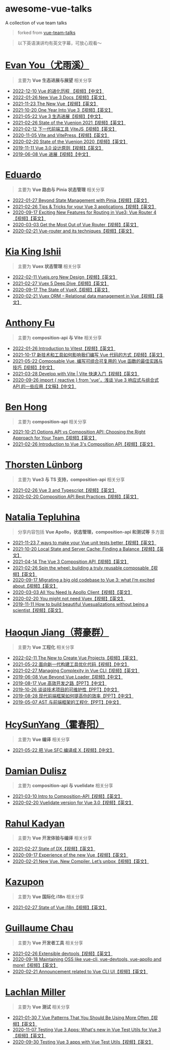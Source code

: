 # awesome-vue-talks
A collection of vue team talks

> forked from [vue-team-talks](https://github.com/Leecason/vue-team-talks)

> 以下英语演讲均有英文字幕，可放心观看～

# [Evan You（尤雨溪）](https://github.com/yyx990803)

> 主要为 **Vue 生态进展与展望** 相关分享

- [2022-12-10 Vue 的进化历程 【视频】【中文】](https://www.bilibili.com/video/BV1644y1m7ws/?vd_source=0d15b527e7c09ff5ded4410b5ebfe7f0)
- [2022-01-26 New Vue 3 Docs【视频】【英文】](https://www.youtube.com/watch?v=OXKefYhCVyw)
- [2021-11-23 The New Vue【视频】【英文】](https://www.youtube.com/watch?v=2KBHvaAWJOA&list=PLRxahvbQSa_v9nKUI_UOiRPG7IOnq7b7Y)
- [2021-10-20 One Year Into Vue 3【视频】【英文】](https://www.youtube.com/watch?v=jTxHtDAnd6E)
- [2021-05-22 Vue 3 生态进展【视频】【中文】](https://www.youtube.com/watch?v=On6V97n_iEE)
- [2021-02-26 State of the Vuenion 2021【视频】【英文】](https://www.youtube.com/watch?v=El8Jw2CFj7g&list=PLCxzy-hmQq9Ev1wUhS49uBAPo-AwzkvfF)
- [2021-02-12 下一代前端工具 ViteJS【视频】【英文】](https://www.bilibili.com/video/BV1kh411Q7WN)
- [2020-11-05 Vite and VitePress【视频】【英文】](https://www.youtube.com/watch?v=xXrhg26VCSc)
- [2020-02-20 State of the Vuenion 2020【视频】【英文】](https://www.youtube.com/watch?v=3COrQGxnPv0&list=PLCxzy-hmQq9FnnpckFDeDtbpsUqxdheQn&index=28)
- [2019-11-11 Vue 3.0 设计原则【视频】【英文】](https://www.youtube.com/watch?v=WLpLYhnGqPA)
- [2019-06-08 Vue 进展【视频】【中文】](https://www.youtube.com/watch?v=AnoZheeH0Nk)

# [Eduardo](https://github.com/posva)

> 主要为 **Vue 路由与 Pinia 状态管理** 相关分享

- [2022-01-27 Beyond State Management with Pinia【视频】【英文】](https://www.youtube.com/watch?v=eflJ3VQZi6g)
- [2021-02-26 Tips & Tricks for your Vue 3 applications【视频】【英文】](https://www.youtube.com/watch?v=4KaakDai-3k)
- [2020-09-17 Exciting New Features for Routing in Vue3; Vue Router 4【视频】【英文】](https://www.youtube.com/watch?v=T5ZGRVxVm-A&list=PLCxzy-hmQq9HOg0mS0laLkMiTov2zyZ5q&index=17)
- [2020-03-03 Get the Most Out of Vue Router【视频】【英文】](https://www.youtube.com/watch?v=l9vvRqZ80vM&list=PLJNLwTPak6dgjZQOa9jroWZF4Ze9jlEZL&index=13)
- [2020-02-21 Vue-router and its techniques【视频】【英文】](https://www.youtube.com/watch?v=ysTn4XmFqNo&list=PLCxzy-hmQq9FnnpckFDeDtbpsUqxdheQn&index=21)

# [Kia King Ishii](https://github.com/kiaking)

> 主要为 **Vuex 状态管理** 相关分享

- [2022-02-11 Vuejs.org New Design【视频】【英文】](https://www.youtube.com/watch?v=QJPnrTMTGt8&list=PLCxzy-hmQq9GorRHGMurhHZb1KRdWUiYk&index=2)
- [2021-02-27 Vuex 5 Deep Dive【视频】【英文】](https://www.youtube.com/watch?v=WmgQH4pOhUc&list=PLCxzy-hmQq9Ev1wUhS49uBAPo-AwzkvfF&index=6)
- [2020-09-17 The State of VueX【视频】【英文】](https://curatedtalks.com/watch/kia-king-the-state-of-vue-x-at-vuejs-global)
- [2020-02-21 Vuex ORM – Relational data management in Vue【视频】【英文】](https://www.youtube.com/watch?v=wH_K5jmDALY&list=PLCxzy-hmQq9FnnpckFDeDtbpsUqxdheQn&index=13)

# [Anthony Fu](https://github.com/antfu)

> 主要为 **composition-api 与 Vite** 相关分享

- [2022-01-26 Introduction to Vitest【视频】【英文】](https://www.youtube.com/watch?v=CW9uTys0li0)
- [2021-10-17 新技术和工具如何影响我们编写 Vue 代码的⽅式【视频】【英文】](https://www.youtube.com/watch?v=CyaJLrqE9tc)
- [2021-05-22 Composable Vue, 编写可组合可复⽤的 Vue 函数的最佳实践与技巧【视频】【中文】](https://www.youtube.com/watch?v=84tk3XlS71c)
- [2021-03-28 Develop with Vite | Vite 快速入门【视频】【英文】](https://www.youtube.com/watch?v=xx8gEHet6n8)
- [2020-09-26 import { reactive } from 'vue'，浅谈 Vue 3 响应式与组合式 API 的⼀些应⽤【文稿】【中文】](https://antfu.me/posts/binfe-2020-zh)

# [Ben Hong](https://github.com/bencodezen)

> 主要为 **composition-api** 相关分享

- [2021-10-21 Options API vs Composition API: Choosing the Right Approach for Your Team【视频】【英文】](https://www.youtube.com/watch?v=C-av38HquXU)
- [2021-02-26 Introduction to Vue 3's Composition API【视频】【英文】](https://www.youtube.com/watch?v=fU1cV46aYEw&list=PLCxzy-hmQq9Ev1wUhS49uBAPo-AwzkvfF&index=3)

# [Thorsten Lünborg](https://github.com/LinusBorg)

> 主要为 **Vue3 与 TS 支持，composition-api** 相关分享

- [2021-02-26 Vue 3 and Typescript【视频】【英文】](https://www.youtube.com/watch?v=UxKMydqv0Fo&list=PLCxzy-hmQq9Ev1wUhS49uBAPo-AwzkvfF&index=22)
- [2020-02-20 Composition API Best Practices【视频】【英文】](https://www.youtube.com/watch?v=6D58SI9P-aU&list=PLCxzy-hmQq9FnnpckFDeDtbpsUqxdheQn&index=14)

# [Natalia Tepluhina](https://github.com/NataliaTepluhina)

> 分享内容包括 **Vue Apollo，状态管理，composition-api 和测试等** 多方面

- [2021-11-23 7 ways to make your Vue unit tests better【视频】【英文】](https://www.youtube.com/watch?v=L_BK8zXGdBM)
- [2021-10-20 Local State and Server Cache: Finding a Balance【视频】【英文】](https://www.youtube.com/watch?v=kJTfHJcIIxc)
- [2021-04-14 The Vue 3 Composition API【视频】【英文】](https://www.youtube.com/watch?v=l12xx0N46KY)
- [2021-02-26 Spin the wheel: building a truly reusable composable【视频】【英文】](https://www.youtube.com/watch?v=yynmJ_3Sx2M&list=PLCxzy-hmQq9Ev1wUhS49uBAPo-AwzkvfF&index=8)
- [2020-09-17 Migrating a big old codebase to Vue 3: what I’m excited about【视频】【英文】](https://www.youtube.com/watch?v=K1JoWmXh4qA&list=PLCxzy-hmQq9HOg0mS0laLkMiTov2zyZ5q&index=3)
- [2020-03-03 All You Need Is Apollo Client【视频】【英文】](https://www.youtube.com/watch?v=tXPvgWrLmeQ&list=PLJNLwTPak6dgjZQOa9jroWZF4Ze9jlEZL&index=3)
- [2020-02-20 You might not need Vuex【视频】【英文】](https://www.youtube.com/watch?v=sjB6wamZQN0&list=PLCxzy-hmQq9FnnpckFDeDtbpsUqxdheQn&index=30)
- [2019-11-11 How to build beautiful Vuesualizations without being a scientist【视频】【英文】](https://www.youtube.com/watch?v=_lSPeCSCfh8)

# [Haoqun Jiang（蒋豪群）](https://github.com/sodatea)

> 主要为 **Vue 工程化** 相关分享

- [2022-02-11 The New to Create Vue Projects【视频】【英文】](https://www.youtube.com/watch?v=V3JGZazdJwE&list=PLCxzy-hmQq9GorRHGMurhHZb1KRdWUiYk&index=3)
- [2021-05-22 面向新一代构建工具优化代码【视频】【中文】](https://www.bilibili.com/video/BV1Jo4y117LA/)
- [2021-02-27 Managing Complexity in Vue CLI【视频】【英文】](https://www.youtube.com/watch?v=Y-1y0JjflOU&list=PLCxzy-hmQq9Ev1wUhS49uBAPo-AwzkvfF&index=5)
- [2019-06-08 Vue Beyond Vue Loader【视频】【中文】](https://www.youtube.com/watch?v=reNHZrUGquM)
- [2019-08-17 Vue 高效开发之路【PPT】【中文】](https://zdk.f2er.net/wx/detail/5d59c538f0360d2cc1ba6ec5)
- [2019-10-26 谈谈技术项目的可维护性【PPT】【中文】](https://mp.weixin.qq.com/s/FIwjKM5D3Y1QF793bEWcyQ)
- [2019-08-28 现代前端框架如何提高你的效率【PPT】【中文】](https://mp.weixin.qq.com/s/OQq-HLUs5glhgL88fo2B0w)
- [2019-05-07 AST 与前端框架的工程化【PPT】【中文】](https://www.infoq.cn/article/qkaibf_1edauwzpydpt0)

# [HcySunYang（霍春阳）](https://github.com/HcySunYang)

> 主要为 **Vue 编译** 相关分享

- [2021-05-22 把 Vue SFC 编译成 X【视频】【中文】](https://www.youtube.com/watch?v=98kTtXrjnWg)

# [Damian Dulisz](https://github.com/shentao)

> 主要为 **composition-api 与 vuelidate** 相关分享

- [2021-03-10 Intro to Composition-API【视频】【英文】](https://www.youtube.com/watch?v=5QNz2tXnFlY)
- [2020-02-20 Vuelidate version for Vue 3.0【视频】【英文】](https://www.youtube.com/watch?v=5-Z-EmTnDyU&list=PLCxzy-hmQq9FnnpckFDeDtbpsUqxdheQn&index=23)

# [Rahul Kadyan](https://github.com/znck)

> 主要为 **Vue 开发体验与编译** 相关分享

- [2021-02-27 State of DX【视频】【英文】](https://www.youtube.com/watch?v=dh7Mj0cCVjY&list=PLCxzy-hmQq9Ev1wUhS49uBAPo-AwzkvfF&index=4)
- [2020-09-17 Experience of the new Vue【视频】【英文】](https://www.youtube.com/watch?v=i9bW2IdA8r0&list=PLCxzy-hmQq9HOg0mS0laLkMiTov2zyZ5q&index=27)
- [2020-02-21 New Vue. New Compiler. Let’s unbox【视频】【英文】](https://www.youtube.com/watch?v=k-mSbrj_fjU&list=PLCxzy-hmQq9FnnpckFDeDtbpsUqxdheQn&index=25)

# [Kazupon](https://github.com/kazupon)

> 主要为 **Vue 国际化 i18n** 相关分享

- [2021-02-27 State of Vue i18n【视频】【英文】](https://www.youtube.com/watch?v=7yaY1UDhhsk&list=PLCxzy-hmQq9Ev1wUhS49uBAPo-AwzkvfF&index=7)

# [Guillaume Chau](https://github.com/Akryum)

> 主要为 **Vue 开发者工具** 相关分享

- [2021-02-26 Extensible devtools【视频】【英文】](https://www.youtube.com/watch?v=bq-kv_i6WIk&list=PLCxzy-hmQq9Ev1wUhS49uBAPo-AwzkvfF&index=19)
- [2020-09-18 Maintaining OSS like vue-cli, vue-devtools, vue-apollo and more!【视频】【英文】](https://www.youtube.com/watch?v=Ow0W3Nc9mD4&list=PLCxzy-hmQq9HOg0mS0laLkMiTov2zyZ5q&index=11)
- [2020-02-21 Announcement related to Vue CLI UI【视频】【英文】](https://www.youtube.com/watch?v=GNW39QLvCU0&list=PLCxzy-hmQq9FnnpckFDeDtbpsUqxdheQn&index=18)

# [Lachlan Miller](https://github.com/lmiller1990)

> 主要为 **Vue 测试** 相关分享

- [2021-01-30 7 Vue Patterns That You Should Be Using More Often【视频】【英文】](https://www.youtube.com/watch?v=muaBCsVE-NM)
- [2020-11-07 Testing Vue 3 Apps: What's new in Vue Test Utils for Vue 3【视频】【英文】](https://www.youtube.com/watch?v=Tvnn93q6-so)
- [2020-09-30 Testing Vue 3 apps with Vue Test Utils【视频】【英文】](https://www.youtube.com/watch?v=0lV4dVYOyBw&list=PLC2LZCNWKL9ahK1IoODqYxKu5aA9T5IOA)
